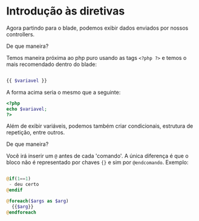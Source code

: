 # Introdução às diretivas

Agora partindo para o blade, podemos exibir dados enviados por nossos controllers.

De que maneira?

Temos maneira próxima ao php puro usando as tags `<?php ?>` e temos o mais recomendado dentro do blade:

```php

{{ $variavel }}

```

A forma acima seria o mesmo que a seguinte:

```php
<?php
echo $variavel;
?>
```

Além de exibir variáveis, podemos também criar condicionais, estrutura de repetição, entre outros.

De que maneira?

Você irá inserir um `@` antes de cada 'comando'. A única diferença é que o bloco não é representado por chaves `{}` e sim por `@endcomando`. Exemplo:

```php

@if(1==1)
 - deu certo
@endif

@foreach($args as $arg)
  {{$arg}}
@endforeach

```